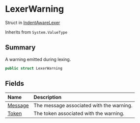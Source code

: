 # LexerWarning

Struct in [IndentAwareLexer](/docs/api/csharp/yarn.compiler.indentawarelexer.md)

Inherits from `System.ValueType`

## Summary


A warning emitted during lexing.


```csharp
public struct LexerWarning
```

## Fields

|Name|Description|
|:---|:---|
|[Message](/docs/api/csharp/yarn.compiler.indentawarelexer.lexerwarning.message.md)|The message associated with the warning.|
|[Token](/docs/api/csharp/yarn.compiler.indentawarelexer.lexerwarning.token.md)|The token associated with the warning.|

